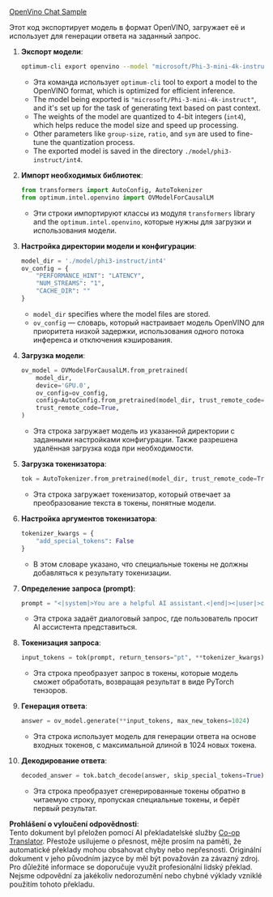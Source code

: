 <!--
CO_OP_TRANSLATOR_METADATA:
{
  "original_hash": "a2a54312eea82ac654fb0f6d39b1f772",
  "translation_date": "2025-05-09T15:59:45+00:00",
  "source_file": "md/02.Application/01.TextAndChat/Phi3/E2E_OpenVino_Chat.md",
  "language_code": "cs"
}
-->
[OpenVino Chat Sample](../../../../../../code/06.E2E/E2E_OpenVino_Chat_Phi3-instruct.ipynb)

Этот код экспортирует модель в формат OpenVINO, загружает её и использует для генерации ответа на заданный запрос.

1. **Экспорт модели**:  
   ```bash
   optimum-cli export openvino --model "microsoft/Phi-3-mini-4k-instruct" --task text-generation-with-past --weight-format int4 --group-size 128 --ratio 0.6 --sym --trust-remote-code ./model/phi3-instruct/int4
   ```  
   - Эта команда использует `optimum-cli` tool to export a model to the OpenVINO format, which is optimized for efficient inference.
   - The model being exported is `"microsoft/Phi-3-mini-4k-instruct"`, and it's set up for the task of generating text based on past context.
   - The weights of the model are quantized to 4-bit integers (`int4`), which helps reduce the model size and speed up processing.
   - Other parameters like `group-size`, `ratio`, and `sym` are used to fine-tune the quantization process.
   - The exported model is saved in the directory `./model/phi3-instruct/int4`.

2. **Импорт необходимых библиотек**:  
   ```python
   from transformers import AutoConfig, AutoTokenizer
   from optimum.intel.openvino import OVModelForCausalLM
   ```  
   - Эти строки импортируют классы из модуля `transformers` library and the `optimum.intel.openvino`, которые нужны для загрузки и использования модели.

3. **Настройка директории модели и конфигурации**:  
   ```python
   model_dir = './model/phi3-instruct/int4'
   ov_config = {
       "PERFORMANCE_HINT": "LATENCY",
       "NUM_STREAMS": "1",
       "CACHE_DIR": ""
   }
   ```  
   - `model_dir` specifies where the model files are stored.
   - `ov_config` — словарь, который настраивает модель OpenVINO для приоритета низкой задержки, использования одного потока инференса и отключения кэширования.

4. **Загрузка модели**:  
   ```python
   ov_model = OVModelForCausalLM.from_pretrained(
       model_dir,
       device='GPU.0',
       ov_config=ov_config,
       config=AutoConfig.from_pretrained(model_dir, trust_remote_code=True),
       trust_remote_code=True,
   )
   ```  
   - Эта строка загружает модель из указанной директории с заданными настройками конфигурации. Также разрешена удалённая загрузка кода при необходимости.

5. **Загрузка токенизатора**:  
   ```python
   tok = AutoTokenizer.from_pretrained(model_dir, trust_remote_code=True)
   ```  
   - Эта строка загружает токенизатор, который отвечает за преобразование текста в токены, понятные модели.

6. **Настройка аргументов токенизатора**:  
   ```python
   tokenizer_kwargs = {
       "add_special_tokens": False
   }
   ```  
   - В этом словаре указано, что специальные токены не должны добавляться к результату токенизации.

7. **Определение запроса (prompt)**:  
   ```python
   prompt = "<|system|>You are a helpful AI assistant.<|end|><|user|>can you introduce yourself?<|end|><|assistant|>"
   ```  
   - Эта строка задаёт диалоговый запрос, где пользователь просит AI ассистента представиться.

8. **Токенизация запроса**:  
   ```python
   input_tokens = tok(prompt, return_tensors="pt", **tokenizer_kwargs)
   ```  
   - Эта строка преобразует запрос в токены, которые модель сможет обработать, возвращая результат в виде PyTorch тензоров.

9. **Генерация ответа**:  
   ```python
   answer = ov_model.generate(**input_tokens, max_new_tokens=1024)
   ```  
   - Эта строка использует модель для генерации ответа на основе входных токенов, с максимальной длиной в 1024 новых токена.

10. **Декодирование ответа**:  
    ```python
    decoded_answer = tok.batch_decode(answer, skip_special_tokens=True)[0]
    ```  
    - Эта строка преобразует сгенерированные токены обратно в читаемую строку, пропуская специальные токены, и берёт первый результат.

**Prohlášení o vyloučení odpovědnosti**:  
Tento dokument byl přeložen pomocí AI překladatelské služby [Co-op Translator](https://github.com/Azure/co-op-translator). Přestože usilujeme o přesnost, mějte prosím na paměti, že automatické překlady mohou obsahovat chyby nebo nepřesnosti. Originální dokument v jeho původním jazyce by měl být považován za závazný zdroj. Pro důležité informace se doporučuje využít profesionální lidský překlad. Nejsme odpovědní za jakékoliv nedorozumění nebo chybné výklady vzniklé použitím tohoto překladu.